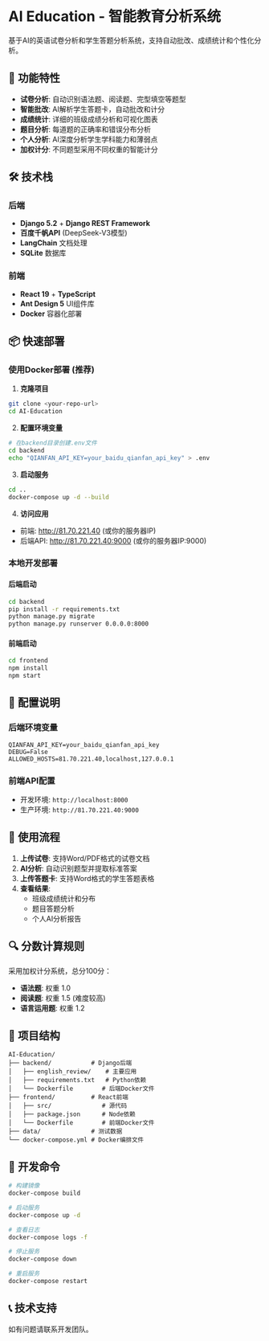 # AI Education - 智能教育分析系统

基于AI的英语试卷分析和学生答题分析系统，支持自动批改、成绩统计和个性化分析。

## 🚀 功能特性

- **试卷分析**: 自动识别语法题、阅读题、完型填空等题型
- **智能批改**: AI解析学生答题卡，自动批改和计分
- **成绩统计**: 详细的班级成绩分析和可视化图表
- **题目分析**: 每道题的正确率和错误分布分析
- **个人分析**: AI深度分析学生学科能力和薄弱点
- **加权计分**: 不同题型采用不同权重的智能计分

## 🛠️ 技术栈

### 后端
- **Django 5.2** + **Django REST Framework**
- **百度千帆API** (DeepSeek-V3模型)
- **LangChain** 文档处理
- **SQLite** 数据库

### 前端
- **React 19** + **TypeScript**
- **Ant Design 5** UI组件库
- **Docker** 容器化部署

## 📦 快速部署

### 使用Docker部署 (推荐)

1. **克隆项目**
```bash
git clone <your-repo-url>
cd AI-Education
```

2. **配置环境变量**
```bash
# 在backend目录创建.env文件
cd backend
echo "QIANFAN_API_KEY=your_baidu_qianfan_api_key" > .env
```

3. **启动服务**
```bash
cd ..
docker-compose up -d --build
```

4. **访问应用**
- 前端: http://81.70.221.40 (或你的服务器IP)
- 后端API: http://81.70.221.40:9000 (或你的服务器IP:9000)

### 本地开发部署

#### 后端启动
```bash
cd backend
pip install -r requirements.txt
python manage.py migrate
python manage.py runserver 0.0.0.0:8000
```

#### 前端启动
```bash
cd frontend
npm install
npm start
```

## 🔧 配置说明

### 后端环境变量
```env
QIANFAN_API_KEY=your_baidu_qianfan_api_key
DEBUG=False
ALLOWED_HOSTS=81.70.221.40,localhost,127.0.0.1
```

### 前端API配置
- 开发环境: `http://localhost:8000`
- 生产环境: `http://81.70.221.40:9000`

## 📖 使用流程

1. **上传试卷**: 支持Word/PDF格式的试卷文档
2. **AI分析**: 自动识别题型并提取标准答案
3. **上传答题卡**: 支持Word格式的学生答题表格
4. **查看结果**: 
   - 班级成绩统计和分布
   - 题目答题分析
   - 个人AI分析报告

## 🔍 分数计算规则

采用加权计分系统，总分100分：
- **语法题**: 权重 1.0
- **阅读题**: 权重 1.5 (难度较高)
- **语言运用题**: 权重 1.2

## 📁 项目结构

```
AI-Education/
├── backend/           # Django后端
│   ├── english_review/    # 主要应用
│   ├── requirements.txt   # Python依赖
│   └── Dockerfile        # 后端Docker文件
├── frontend/          # React前端
│   ├── src/              # 源代码
│   ├── package.json      # Node依赖
│   └── Dockerfile        # 前端Docker文件
├── data/              # 测试数据
└── docker-compose.yml # Docker编排文件
```

## 🔨 开发命令

```bash
# 构建镜像
docker-compose build

# 启动服务
docker-compose up -d

# 查看日志
docker-compose logs -f

# 停止服务
docker-compose down

# 重启服务
docker-compose restart
```

## 📞 技术支持

如有问题请联系开发团队。